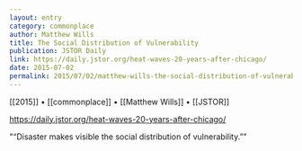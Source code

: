 ```yaml
---
layout: entry
category: commonplace
author: Matthew Wills
title: The Social Distribution of Vulnerability
publication: JSTOR Daily
link: https://daily.jstor.org/heat-waves-20-years-after-chicago/
date: 2015-07-02
permalink: 2015/07/02/matthew-wills-the-social-distribution-of-vulnerability
---
```


[[2015]] • [[commonplace]] • [[Matthew Wills]] • [[JSTOR]] 

https://daily.jstor.org/heat-waves-20-years-after-chicago/

"“Disaster makes visible the social distribution of vulnerability.”"
 
 
